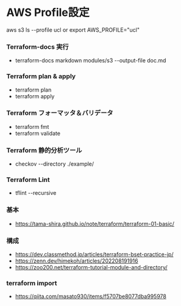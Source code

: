# AWS Profile設定
aws s3 ls --profile ucl
or
export AWS_PROFILE="ucl"

### Terraform-docs 実行
- terraform-docs markdown modules/s3 --output-file doc.md

### Terraform plan & apply
- terraform plan
- terraform apply

### Terraform フォーマッタ＆バリデータ
- terraform fmt
- terraform validate

### Terraform 静的分析ツール
- checkov --directory ./example/

### Terraform Lint
- tflint --recursive

### 基本
- https://tama-shira.github.io/note/terraform/terraform-01-basic/

### 構成
- https://dev.classmethod.jp/articles/terraform-bset-practice-jp/
- https://zenn.dev/himekoh/articles/202208191916
- https://zoo200.net/terraform-tutorial-module-and-directory/

### terraform import
- https://qiita.com/masato930/items/f5707be8077dba995978
